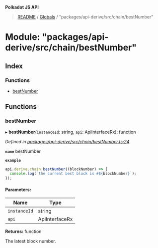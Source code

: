 **Polkadot JS API**

> [README](../README.md) / [Globals](../globals.md) / "packages/api-derive/src/chain/bestNumber"

# Module: "packages/api-derive/src/chain/bestNumber"

## Index

### Functions

* [bestNumber](_packages_api_derive_src_chain_bestnumber_.md#bestnumber)

## Functions

### bestNumber

▸ **bestNumber**(`instanceId`: string, `api`: ApiInterfaceRx): function

*Defined in [packages/api-derive/src/chain/bestNumber.ts:24](https://github.com/polkadot-js/api/blob/9d548f787/packages/api-derive/src/chain/bestNumber.ts#L24)*

**`name`** bestNumber

**`example`** 
<BR>

```javascript
api.derive.chain.bestNumber((blockNumber) => {
  console.log(`the current best block is #${blockNumber}`);
});
```

#### Parameters:

Name | Type |
------ | ------ |
`instanceId` | string |
`api` | ApiInterfaceRx |

**Returns:** function

The latest block number.
